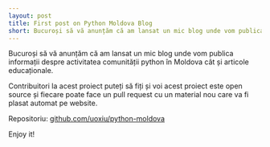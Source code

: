 ```yaml
---
layout: post
title: First post on Python Moldova Blog
short: Bucuroși să vă anunțăm că am lansat un mic blog unde vom publica informații despre activitatea comunității python în Moldova cât și articole educaționale.
---
```


Bucuroși să vă anunțăm că am lansat un mic blog unde vom publica informații despre activitatea comunității python în Moldova cât și articole educaționale.

Contribuitori la acest proiect puteți să fiți și voi acest proiect este open source și fiecare poate face un pull request cu un material nou care va fi plasat automat pe website.

Repositoriu: [github.com/uoxiu/python-moldova](https://github.com/uoxiu/python-moldova)

Enjoy it!
